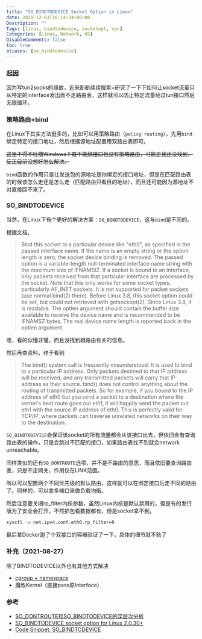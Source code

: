 ```yaml
---
title: "SO_BINDTODEVICE Socket Option in Linux"
date: 2020-12-03T16:14:24+08:00
Description: ""
Tags: [linux, bindtodevice, socketopt, vpn]
Categories: [Linux, Network, OS]
DisableComments: false
toc: true
aliases: [so_bindtodevice]
---
```


### 起因

因为写tun2socks的缘故，近来断断续续搜索+研究了一下下如何让socket流量只从特定的interface发出而不走路由表，这样就可以防止特定流量经过tun接口然后无限循环。

### 策略路由+bind

在Linux下其实方法挺多的，比如可以用策略路由（`policy routing`），先用`bind`绑定特定的接口地址，然后根据源地址配置用双路由表即可。

~~这里不得不吐槽Windows下既不能绑接口也没有策略路由，可能是我还没找到，反正目前没想好怎么解决。~~

`bind`函数的作用只是让发送包的源地址是你绑定的接口地址，但是在匹配路由表的时候该怎么走还是怎么走（匹配路由只看目的地址），而且还可能因为源地址不对直接回不来了。

### SO_BINDTODEVICE

当然，在Linux下有个更好的解决方案：`SO_BINDTODEVICE`，这与`bind`是不同的。

根据文档，

> Bind this socket to a particular device like "eth0", as specified in the passed interface name. If the name is an empty string or the option length is zero, the socket device binding is removed. The passed option is a variable-length null-terminated interface name string with the maximum size of IFNAMSIZ. If a socket is bound to an interface, only packets received from that particular interface are processed by the socket. Note that this only works for some socket types, particularly AF_INET sockets. It is not supported for packet sockets (use normal bind(2) there).
> Before Linux 3.8, this socket option could be set, but could not retrieved with getsockopt(2). Since Linux 3.8, it is readable. The optlen argument should contain the buffer size available to receive the device name and is recommended to be IFNAMSZ bytes. The real device name length is reported back in the optlen argument.

嗯，看的似懂非懂，而且没找到跟路由有关的信息。

然后再查资料，终于看到

> The bind() system call is frequently misunderstood. It is used to bind to a particular IP address. Only packets destined to that IP address will be received, and any transmitted packets will carry that IP address as their source. bind() does not control anything about the routing of transmitted packets. So for example, if you bound to the IP address of eth0 but you send a packet to a destination where the kernel's best route goes out eth1, it will happily send the packet out eth1 with the source IP address of eth0. This is perfectly valid for TCP/IP, where packets can traverse unrelated networks on their way to the destination.

`SO_BINDTODEVICE`会保证该socket的所有流量都会从该接口出去，但依旧会有查询路由表的操作，只是会跳过不匹配的接口，如果路由表找不到就会network unreachable。

同样类似的还有`SO_DONTROUTE`选项，并不是不路由的意思，而且依旧要查询路由表，只是不走网关，作用仅在LINK范围。

所以可以配置两个不同优先级的默认路由，这样就可以在绑定接口后走不同的路由了。同样的，可以拿多端口来做负载均衡。

然后注意要关闭rp_filter内核参数，虽然Linux内核是默认禁用的，但是有的发行版为了安全会打开，不然抓包看数据都有，但是socket拿不到。

```sh
sysctl -w net.ipv4.conf.eth0.rp_filter=0
```

最后拿Docker跑了个双接口的容器验证了一下，具体的细节就不贴了

### 补充（2021-08-27）

除了BINDTODEVICE以外也有其他方式解决

- [cgroup + namespace](https://www.wireguard.com/netns/)
- 魔改Kernel（直接pass原Interface）

### 参考

- [SO_DONTROUTE和SO_BINDTODEVICE的深层次分析][1]
- [SO_BINDTODEVICE socket option for Linux 2.0.30+][2]
- [Code Snippet: SO_BINDTODEVICE][3]

[1]: https://blog.51cto.com/dog250/1271769
[2]: http://ftp.slackware-brasil.com.br/slackware-3.5/docs/linux-2.0.34/networking/so_bindtodevice.txt
[3]: https://codingrelic.geekhold.com/2009/10/code-snippet-sobindtodevice.html
